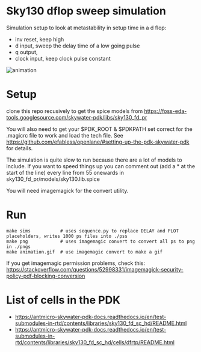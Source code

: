 # Sky130 dflop sweep simulation

Simulation setup to look at metastability in setup time in a d flop:

* inv reset, keep high
* d input, sweep the delay time of a low going pulse
* q output,
* clock input, keep clock pulse constant

![animation](animation.gif)

# Setup

clone this repo recusively to get the spice models from https://foss-eda-tools.googlesource.com/skywater-pdk/libs/sky130_fd_pr

You will also need to get your $PDK_ROOT & $PDKPATH set correct for the .magicrc file to work and load the tech file. See https://github.com/efabless/openlane/#setting-up-the-pdk-skywater-pdk for details.

The simulation is quite slow to run because there are a lot of models to include. If you want to speed things up you can comment out (add a * at the start of the line) every line from 55 onewards in sky130_fd_pr/models/sky130.lib.spice

You will need imagemagick for the convert utility.

# Run

    make sims           # uses sequence.py to replace DELAY and PLOT placeholders, writes 1000 ps files into ./pss
    make png            # uses imagemagic convert to convert all ps to png in ./pngs
    make animation.gif  # use imagemagic convert to make a gif

If you get imagemagic permission problems, check this: https://stackoverflow.com/questions/52998331/imagemagick-security-policy-pdf-blocking-conversion

# List of cells in the PDK

* https://antmicro-skywater-pdk-docs.readthedocs.io/en/test-submodules-in-rtd/contents/libraries/sky130_fd_sc_hd/README.html
* https://antmicro-skywater-pdk-docs.readthedocs.io/en/test-submodules-in-rtd/contents/libraries/sky130_fd_sc_hd/cells/dfrtp/README.html
